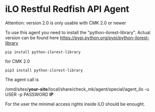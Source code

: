 # iLO Restful Redfish API Agent

Attention: version 2.0 is only usable with CMK 2.0 or newer

To use this agent you need to install the "python-ilorest-library".
Actual version can be found here https://pypi.python.org/pypi/python-ilorest-library

`pip install python-ilorest-library`

for CMK 2.0

`pip3 install python-ilorest-library`

The agent call is

/omd/sites/**your-site**/local/share/check_mk/agent/special/agent_ilo -u USER -p PASSWORD **IP**

For the user the minimal access rights inside iLO should be enought.

